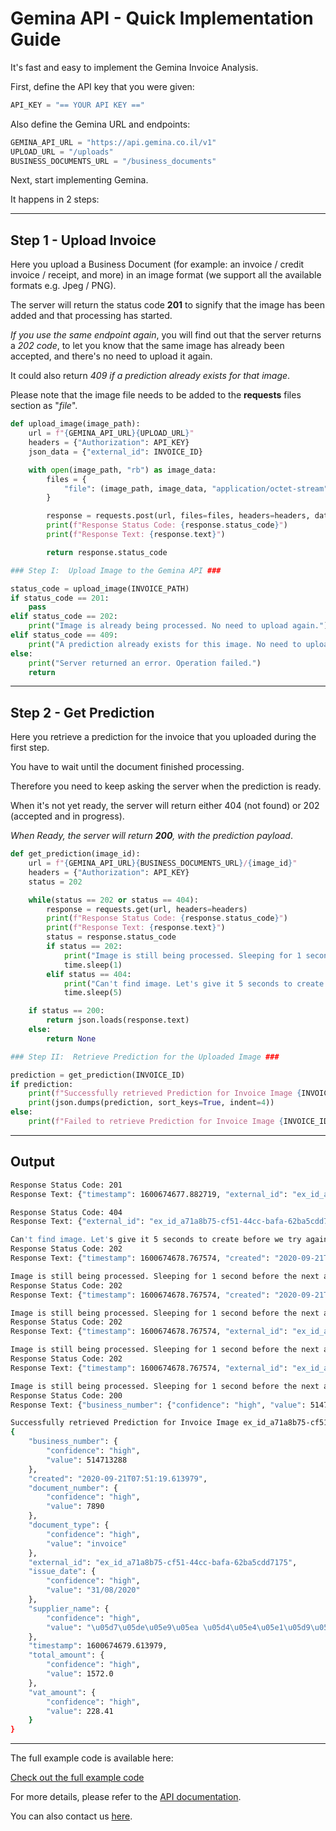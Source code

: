 # Gemina API - Quick Implementation Guide



It's fast and easy to implement the Gemina Invoice Analysis.



First, define the API key that you were given:

```python
API_KEY = "== YOUR API KEY =="
```



Also define the Gemina URL and endpoints:

```python
GEMINA_API_URL = "https://api.gemina.co.il/v1"
UPLOAD_URL = "/uploads"
BUSINESS_DOCUMENTS_URL = "/business_documents"
```



Next, start implementing Gemina.

It happens in  2 steps:



------



## Step 1 - Upload Invoice

Here you upload a Business Document (for example: an invoice / credit invoice / receipt, and more) in an image format (we support all the available formats e.g. Jpeg / PNG).

The server will return the status code **201** to signify that the image has been added and that processing has started.

*If you use the same endpoint again*, you will find out that the server returns a *202 code*, to let you know that the same image has already been accepted, and there's no need to upload it again.

It could also return *409 if a prediction already exists for that image*.

Please note that the image file needs to be added to the **requests** files section as "*file*".



```python
def upload_image(image_path):
    url = f"{GEMINA_API_URL}{UPLOAD_URL}"
    headers = {"Authorization": API_KEY}
    json_data = {"external_id": INVOICE_ID}

    with open(image_path, "rb") as image_data:
        files = {
            "file": (image_path, image_data, "application/octet-stream"),
        }

        response = requests.post(url, files=files, headers=headers, data=json_data)
        print(f"Response Status Code: {response.status_code}")
        print(f"Response Text: {response.text}")

        return response.status_code
```



```python
### Step I:  Upload Image to the Gemina API ###

status_code = upload_image(INVOICE_PATH)
if status_code == 201:
    pass
elif status_code == 202:
    print("Image is already being processed. No need to upload again.")
elif status_code == 409:
    print("A prediction already exists for this image. No need to upload again.")
else:
    print("Server returned an error. Operation failed.")
    return
```



------



## Step 2 - Get Prediction

Here you retrieve a prediction for the invoice that you uploaded during the first step.



You have to wait until the document finished processing.

Therefore you need to keep asking the server when the prediction is ready.



When it's not yet ready, the server will return either 404 (not found) or 202 (accepted and in progress).

*When Ready, the server will return **200**, with the prediction payload*.



```python
def get_prediction(image_id):
    url = f"{GEMINA_API_URL}{BUSINESS_DOCUMENTS_URL}/{image_id}"
    headers = {"Authorization": API_KEY}
    status = 202

    while(status == 202 or status == 404):
        response = requests.get(url, headers=headers)
        print(f"Response Status Code: {response.status_code}")
        print(f"Response Text: {response.text}")
        status = response.status_code
        if status == 202:
            print("Image is still being processed. Sleeping for 1 second before the next attempt.")
            time.sleep(1)
        elif status == 404:
            print("Can't find image. Let's give it 5 seconds to create before we try again...")
            time.sleep(5)

    if status == 200:
        return json.loads(response.text)
    else:
        return None
```



```python
### Step II:  Retrieve Prediction for the Uploaded Image ###

prediction = get_prediction(INVOICE_ID)
if prediction:
    print(f"Successfully retrieved Prediction for Invoice Image {INVOICE_ID}:")
    print(json.dumps(prediction, sort_keys=True, indent=4))
else:
    print(f"Failed to retrieve Prediction for Invoice Image {INVOICE_ID}.")
```



------



## Output

```bash
Response Status Code: 201
Response Text: {"timestamp": 1600674677.882719, "external_id": "ex_id_a71a8b75-cf51-44cc-bafa-62ba5cdd7175", "created": "2020-09-21T07:51:17.882719"}

Response Status Code: 404
Response Text: {"external_id": "ex_id_a71a8b75-cf51-44cc-bafa-62ba5cdd7175", "message": "Unable to find a Prediction for the specified external_id.", "success": false}

Can't find image. Let's give it 5 seconds to create before we try again...
Response Status Code: 202
Response Text: {"timestamp": 1600674678.767574, "created": "2020-09-21T07:51:18.767574", "external_id": "ex_id_a71a8b75-cf51-44cc-bafa-62ba5cdd7175"}

Image is still being processed. Sleeping for 1 second before the next attempt.
Response Status Code: 202
Response Text: {"timestamp": 1600674678.767574, "created": "2020-09-21T07:51:18.767574", "external_id": "ex_id_a71a8b75-cf51-44cc-bafa-62ba5cdd7175"}

Image is still being processed. Sleeping for 1 second before the next attempt.
Response Status Code: 202
Response Text: {"timestamp": 1600674678.767574, "external_id": "ex_id_a71a8b75-cf51-44cc-bafa-62ba5cdd7175", "created": "2020-09-21T07:51:18.767574"}

Image is still being processed. Sleeping for 1 second before the next attempt.
Response Status Code: 202
Response Text: {"timestamp": 1600674678.767574, "external_id": "ex_id_a71a8b75-cf51-44cc-bafa-62ba5cdd7175", "created": "2020-09-21T07:51:18.767574"}

Image is still being processed. Sleeping for 1 second before the next attempt.
Response Status Code: 200
Response Text: {"business_number": {"confidence": "high", "value": 514713288}, "issue_date": {"confidence": "high", "value": "31/08/2020"}, "vat_amount": {"confidence": "high", "value": 228.41}, "timestamp": 1600674679.613979, "supplier_name": {"confidence": "high", "value": "\u05d7\u05de\u05e9\u05ea \u05d4\u05e4\u05e1\u05d9\u05dd \u05e7\u05dc\u05d9\u05df \u05d1\u05e2~\u05de"}, "document_number": {"confidence": "high", "value": 7890}, "external_id": "ex_id_a71a8b75-cf51-44cc-bafa-62ba5cdd7175", "document_type": {"confidence": "high", "value": "invoice"}, "created": "2020-09-21T07:51:19.613979", "total_amount": {"confidence": "high", "value": 1572.0}}

Successfully retrieved Prediction for Invoice Image ex_id_a71a8b75-cf51-44cc-bafa-62ba5cdd7175:
{
    "business_number": {
        "confidence": "high",
        "value": 514713288
    },
    "created": "2020-09-21T07:51:19.613979",
    "document_number": {
        "confidence": "high",
        "value": 7890
    },
    "document_type": {
        "confidence": "high",
        "value": "invoice"
    },
    "external_id": "ex_id_a71a8b75-cf51-44cc-bafa-62ba5cdd7175",
    "issue_date": {
        "confidence": "high",
        "value": "31/08/2020"
    },
    "supplier_name": {
        "confidence": "high",
        "value": "\u05d7\u05de\u05e9\u05ea \u05d4\u05e4\u05e1\u05d9\u05dd \u05e7\u05dc\u05d9\u05df \u05d1\u05e2~\u05de"
    },
    "timestamp": 1600674679.613979,
    "total_amount": {
        "confidence": "high",
        "value": 1572.0
    },
    "vat_amount": {
        "confidence": "high",
        "value": 228.41
    }
}


```



------



The full example code is available here:

[Check out the full example code](https://github.com/tommyil/gemina-examples/blob/master/run_example.py)



For more details, please refer to the [API documentation](https://api.gemina.co.il/swagger/).

You can also contact us [here](mailto:info@gemina.co.il).

